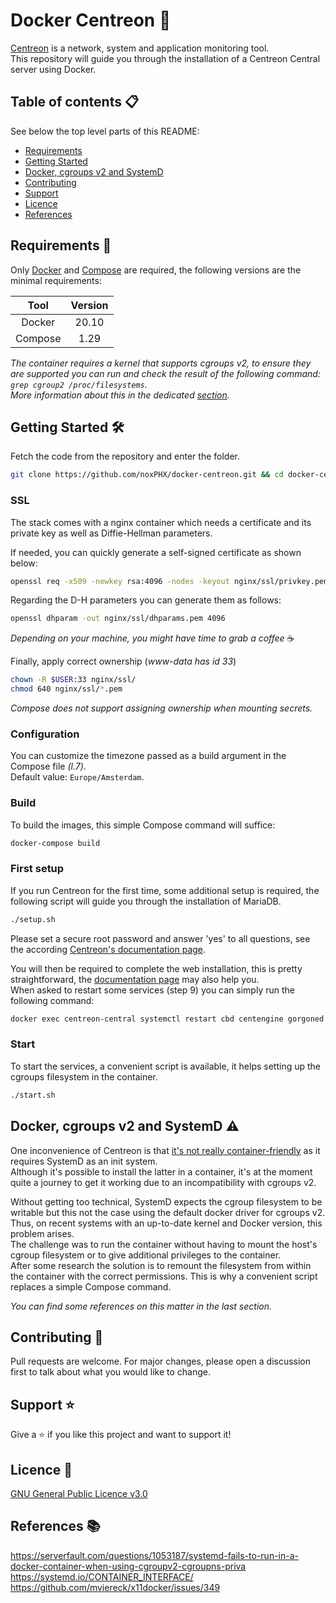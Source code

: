 # Docker Centreon 🐳
[Centreon](https://www.centreon.com/) is a network, system and application monitoring tool.  
This repository will guide you through the installation of a Centreon Central server using Docker.  

## Table of contents 📋
See below the top level parts of this README:

+ [Requirements](#requirements-)
+ [Getting Started](#getting-started-%EF%B8%8F)
+ [Docker, cgroups v2 and SystemD](#docker-cgroups-v2-and-systemd-%EF%B8%8F)
+ [Contributing](#contributing-)
+ [Support](#support-%EF%B8%8F)
+ [Licence](#licence-)
+ [References](#references-)

## Requirements 🧰
Only [Docker](https://docs.docker.com/get-docker/) and [Compose](https://docs.docker.com/compose/) are required, the following versions are the minimal requirements:

| Tool          | Version |
|:-------------:|:-------:|
| Docker        |  20.10  |
| Compose       |  1.29   |

*The container requires a kernel that supports cgroups v2, to ensure they are supported you can run and check the result of the following command: `grep cgroup2 /proc/filesystems`.*  
*More information about this in the dedicated [section](#docker-cgroups-v2-and-systemd-%EF%B8%8F).*

## Getting Started 🛠️
Fetch the code from the repository and enter the folder.

```bash
git clone https://github.com/noxPHX/docker-centreon.git && cd docker-centreon
```

### SSL
The stack comes with a nginx container which needs a certificate and its private key as well as Diffie-Hellman parameters.

If needed, you can quickly generate a self-signed certificate as shown below:
```bash
openssl req -x509 -newkey rsa:4096 -nodes -keyout nginx/ssl/privkey.pem -out nginx/ssl/fullchain.pem -days 365 -subj '/CN=localhost' -addext "subjectAltName=DNS:pdns.local.intra,DNS:pihole.local.intra,IP:127.0.0.1,IP:0.0.0.0"
```

Regarding the D-H parameters you can generate them as follows:
```bash
openssl dhparam -out nginx/ssl/dhparams.pem 4096
```
*Depending on your machine, you might have time to grab a coffee* ☕

Finally, apply correct ownership (*www-data has id 33*)
```bash
chown -R $USER:33 nginx/ssl/
chmod 640 nginx/ssl/*.pem
```
*Compose does not support assigning ownership when mounting secrets.*

### Configuration
You can customize the timezone passed as a build argument in the Compose file *(l.7)*.  
Default value: `Europe/Amsterdam`.

### Build
To build the images, this simple Compose command will suffice: 
```bash
docker-compose build
```

### First setup
If you run Centreon for the first time, some additional setup is required, the following script will guide you through the installation of MariaDB.  
```bash
./setup.sh
```
Please set a secure root password and answer 'yes' to all questions, see the according [Centreon's documentation page](https://docs.centreon.com/docs/installation/installation-of-a-central-server/using-packages/#secure-the-database).  

You will then be required to complete the web installation, this is pretty straightforward, the [documentation page](https://docs.centreon.com/docs/installation/web-and-post-installation/#web-installation) may also help you.  
When asked to restart some services (step 9) you can simply run the following command: 
```bash
docker exec centreon-central systemctl restart cbd centengine gorgoned
```

### Start
To start the services, a convenient script is available, it helps setting up the cgroups filesystem in the container.  
```bash
./start.sh
```

## Docker, cgroups v2 and SystemD ⚠️
One inconvenience of Centreon is that [it's not really container-friendly](https://github.com/centreon/centreon/issues/6057) as it requires SystemD as an init system.  
Although it's possible to install the latter in a container, it's at the moment quite a journey to get it working due to an incompatibility with cgroups v2.  

Without getting too technical, SystemD expects the cgroup filesystem to be writable but this not the case using the default docker driver for cgroups v2. Thus, on recent systems with an up-to-date kernel and Docker version, this problem arises.  
The challenge was to run the container without having to mount the host's cgroup filesystem or to give additional privileges to the container.  
After some research the solution is to remount the filesystem from within the container with the correct permissions. This is why a convenient script replaces a simple Compose command.  

*You can find some references on this matter in the last section.*

## Contributing 🤝
Pull requests are welcome. For major changes, please open a discussion first to talk about what you would like to change.

## Support ⭐️
Give a ⭐️ if you like this project and want to support it!

## Licence 📃
[GNU General Public Licence v3.0](https://github.com/noxPHX/docker-centreon/blob/main/LICENSE)

## References 📚
https://serverfault.com/questions/1053187/systemd-fails-to-run-in-a-docker-container-when-using-cgroupv2-cgroupns-priva  
https://systemd.io/CONTAINER_INTERFACE/  
https://github.com/mviereck/x11docker/issues/349
